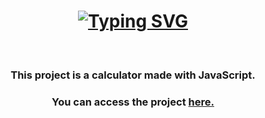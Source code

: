 <h1 align="center">
<a href="https://git.io/typing-svg"><img src="https://readme-typing-svg.demolab.com?font=Jetbrains+Mono&pause=1000&size=30&color=00FF00&center=true&vCenter=true&width=435&lines=Javascript+Calculator" alt="Typing SVG" /></a>
</h1>
  <div align="center">
  <br>
<h3>This project is a calculator made with JavaScript.</h3>
<h3> You can access the project <a href="https://samuelfcosta18.github.io/JSCalculator/">here.</a></h3>
</div>
